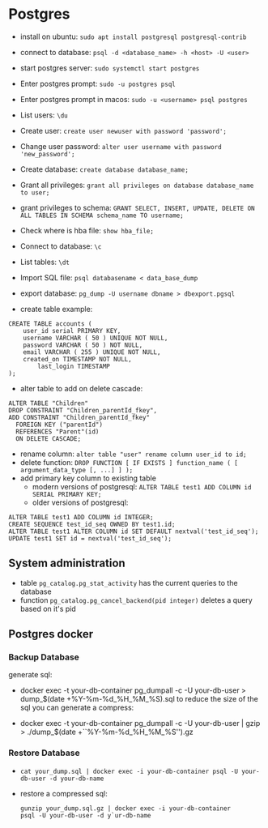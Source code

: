 # Postgres

* install on ubuntu: `sudo apt install postgresql postgresql-contrib`
* connect to database: `psql -d <database_name> -h <host> -U <user>`

* start postgres server: `sudo systemctl start postgres`

* Enter postgres prompt: `sudo -u postgres psql`
* Enter postgres prompt in macos: `sudo -u <username> psql postgres`

* List users: `\du`

* Create user: `create user newuser with password 'password';`

* Change user password:
  `alter user username with password 'new_password';`

* Create database: `create database database_name;`

* Grant all privileges:
  `grant all privileges on database database_name to user;`

* grant privileges to schema: `GRANT SELECT, INSERT, UPDATE, DELETE ON ALL TABLES IN SCHEMA schema_name TO username;`
* Check where is hba file: `show hba_file;`

* Connect to database: `\c`

* List tables: `\dt`

* Import SQL file: `psql databasename < data_base_dump`

* export database: `pg_dump -U username dbname > dbexport.pgsql`

* create table example:
```
CREATE TABLE accounts (
	user_id serial PRIMARY KEY,
	username VARCHAR ( 50 ) UNIQUE NOT NULL,
	password VARCHAR ( 50 ) NOT NULL,
	email VARCHAR ( 255 ) UNIQUE NOT NULL,
	created_on TIMESTAMP NOT NULL,
        last_login TIMESTAMP 
);
```

* alter table to add on delete cascade:
```
ALTER TABLE "Children"
DROP CONSTRAINT "Children_parentId_fkey",
ADD CONSTRAINT "Children_parentId_fkey"
  FOREIGN KEY ("parentId")
  REFERENCES "Parent"(id)
  ON DELETE CASCADE;
```

* rename column: `alter table "user" rename column user_id to id;`
* delete function: `DROP FUNCTION [ IF EXISTS ] function_name ( [ argument_data_type [, ...] ] );`
* add primary key column to existing table
  * modern versions of postgresql: `ALTER TABLE test1 ADD COLUMN id SERIAL PRIMARY KEY;`
  * older versions of postgresql:
```
ALTER TABLE test1 ADD COLUMN id INTEGER;
CREATE SEQUENCE test_id_seq OWNED BY test1.id;
ALTER TABLE test1 ALTER COLUMN id SET DEFAULT nextval('test_id_seq');
UPDATE test1 SET id = nextval('test_id_seq');
```

## System administration
* table `pg_catalog.pg_stat_activity` has the current queries to the database
* function `pg_catalog.pg_cancel_backend(pid integer)` deletes a query based on it's pid


## Postgres docker

### Backup Database

generate sql:

*   docker exec -t your-db-container pg\_dumpall -c -U your-db-user >
    dump\_$(date +%Y-%m-%d\_%H\_%M\_%S).sql to reduce the size of the
    sql you can generate a compress:

*   docker exec -t your-db-container pg\_dumpall -c -U your-db-user |
    gzip > ./dump\_$(date +\`\`%Y-%m-%d\_%H\_%M\_%S'').gz

### Restore Database

*   `cat your_dump.sql | docker exec -i your-db-container psql -U your-db-user -d your-db-name` 

* restore a compressed sql:
    ```
    gunzip your_dump.sql.gz | docker exec -i your-db-container
    psql -U your-db-user -d y`ur-db-name
    ```
